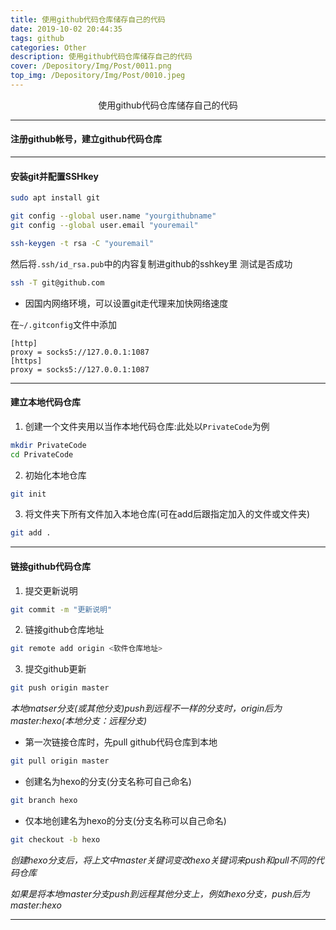 ```yaml
---
title: 使用github代码仓库储存自己的代码
date: 2019-10-02 20:44:35
tags: github
categories: Other
description: 使用github代码仓库储存自己的代码
cover: /Depository/Img/Post/0011.png
top_img: /Depository/Img/Post/0010.jpeg
---
```


<center>使用github代码仓库储存自己的代码</center>



---
#### 注册github帐号，建立github代码仓库

---
#### 安装git并配置SSHkey

```bash
sudo apt install git
```
```bash
git config --global user.name "yourgithubname"
git config --global user.email "youremail"
```
```bash
ssh-keygen -t rsa -C "youremail"
```
然后将`.ssh/id_rsa.pub`中的内容复制进github的sshkey里
测试是否成功

```bash
ssh -T git@github.com
```

* 因国内网络环境，可以设置git走代理来加快网络速度

在`~/.gitconfig`文件中添加

```
[http]
proxy = socks5://127.0.0.1:1087
[https]
proxy = socks5://127.0.0.1:1087
```

---

#### 建立本地代码仓库

1. 创建一个文件夹用以当作本地代码仓库:此处以`PrivateCode`为例

```bash
mkdir PrivateCode
cd PrivateCode
```

2. 初始化本地仓库

```bash
git init
```

3. 将文件夹下所有文件加入本地仓库(可在add后跟指定加入的文件或文件夹)

```bash
git add .
```

---

#### 链接github代码仓库

1. 提交更新说明

```bash
git commit -m "更新说明"
```

2. 链接github仓库地址

```bash
git remote add origin <软件仓库地址>
```

3. 提交github更新

```bash
git push origin master
```

*本地matser分支(或其他分支)push到远程不一样的分支时，origin后为master:hexo(本地分支：远程分支)*

* 第一次链接仓库时，先pull github代码仓库到本地

```bash
git pull origin master
```

* 创建名为hexo的分支(分支名称可自己命名)

```bash
git branch hexo
```

* 仅本地创建名为hexo的分支(分支名称可以自己命名)

```bash
git checkout -b hexo
```


*创建hexo分支后，将上文中master关键词变改hexo关键词来push和pull不同的代码仓库*


*如果是将本地master分支push到远程其他分支上，例如hexo分支，push后为master:hexo*

---
